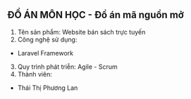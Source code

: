 ĐỒ ÁN MÔN HỌC - Đồ án mã nguồn mở
----------------------------------------------

1. Tên sản phẩm: Website bán sách trực tuyến 
2. Công nghệ sử dụng:
- Laravel Framework
3. Quy trình phát triễn: Agile - Scrum
4. Thành viên:
- Thái Thị Phương Lan
